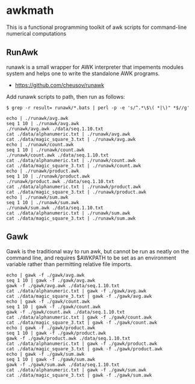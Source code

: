 # awkmath

This is a functional programming toolkit of awk scripts 
for command-line numerical computations

## RunAwk

runawk is a small wrapper for AWK interpreter that impements modules 
system and helps one to write the standalone AWK programs.
- https://github.com/cheusov/runawk

Add runawk scripts to path, then run as follows:
```$bash
$ grep -r result= runawk/*.bats | perl -p -e 's/^.*\$\( *|\)" *$//g'

echo | ./runawk/avg.awk
seq 1 10 | ./runawk/avg.awk
./runawk/avg.awk ./data/seq.1.10.txt
cat ./data/alphanumeric.txt | ./runawk/avg.awk
cat ./data/magic_square_3.txt | ./runawk/avg.awk
echo | ./runawk/count.awk
seq 1 10 | ./runawk/count.awk
./runawk/count.awk ./data/seq.1.10.txt
cat ./data/alphanumeric.txt | ./runawk/count.awk
cat ./data/magic_square_3.txt | ./runawk/count.awk
echo | ./runawk/product.awk
seq 1 10 | ./runawk/product.awk
./runawk/product.awk ./data/seq.1.10.txt
cat ./data/alphanumeric.txt | ./runawk/product.awk
cat ./data/magic_square_3.txt | ./runawk/product.awk
echo | ./runawk/sum.awk
seq 1 10 | ./runawk/sum.awk
./runawk/sum.awk ./data/seq.1.10.txt
cat ./data/alphanumeric.txt | ./runawk/sum.awk
cat ./data/magic_square_3.txt | ./runawk/sum.awk
```


## Gawk

Gawk is the traditional way to run awk, but 
cannot be run as neatly on the command line, and 
requires $AWKPATH to be set as an environment variable
rather than permitting relative file imports.

```$bash
echo | gawk -f ./gawk/avg.awk
seq 1 10 | gawk -f ./gawk/avg.awk
gawk -f ./gawk/avg.awk ./data/seq.1.10.txt
cat ./data/alphanumeric.txt | gawk -f ./gawk/avg.awk
cat ./data/magic_square_3.txt | gawk -f ./gawk/avg.awk
echo | gawk -f ./gawk/count.awk
seq 1 10 | gawk -f ./gawk/count.awk
gawk -f ./gawk/count.awk ./data/seq.1.10.txt
cat ./data/alphanumeric.txt | gawk -f ./gawk/count.awk
cat ./data/magic_square_3.txt | gawk -f ./gawk/count.awk
echo | gawk -f ./gawk/product.awk
seq 1 10 | gawk -f ./gawk/product.awk
gawk -f ./gawk/product.awk ./data/seq.1.10.txt
cat ./data/alphanumeric.txt | gawk -f ./gawk/product.awk
cat ./data/magic_square_3.txt | gawk -f ./gawk/product.awk
echo | gawk -f ./gawk/sum.awk
seq 1 10 | gawk -f ./gawk/sum.awk
gawk -f ./gawk/sum.awk ./data/seq.1.10.txt
cat ./data/alphanumeric.txt | gawk -f ./gawk/sum.awk
cat ./data/magic_square_3.txt | gawk -f ./gawk/sum.awk
```
